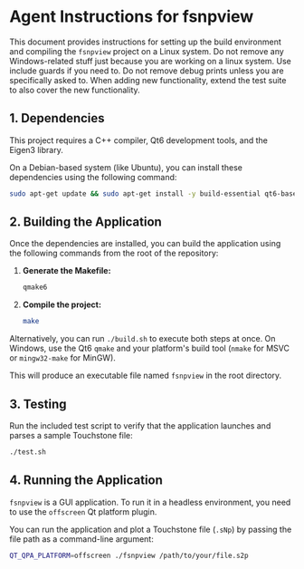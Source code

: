 # Agent Instructions for fsnpview

This document provides instructions for setting up the build environment and compiling the `fsnpview` project on a Linux system.
Do not remove any Windows-related stuff just because you are working on a linux system. Use include guards if you need to.
Do not remove debug prints unless you are specifically asked to.
When adding new functionality, extend the test suite to also cover the new functionality.

## 1. Dependencies

This project requires a C++ compiler, Qt6 development tools, and the Eigen3 library.

On a Debian-based system (like Ubuntu), you can install these dependencies using the following command:

```bash
sudo apt-get update && sudo apt-get install -y build-essential qt6-base-dev qt6-base-dev-tools libeigen3-dev
```

## 2. Building the Application

Once the dependencies are installed, you can build the application using the following commands from the root of the repository:

1.  **Generate the Makefile:**
    ```bash
    qmake6
    ```

2.  **Compile the project:**
    ```bash
    make
    ```

Alternatively, you can run `./build.sh` to execute both steps at once. On Windows, use the Qt6 `qmake` and your platform's build tool (`nmake` for MSVC or `mingw32-make` for MinGW).

This will produce an executable file named `fsnpview` in the root directory.

## 3. Testing

Run the included test script to verify that the application launches and parses a sample Touchstone file:

```bash
./test.sh
```

## 4. Running the Application

`fsnpview` is a GUI application. To run it in a headless environment, you need to use the `offscreen` Qt platform plugin.

You can run the application and plot a Touchstone file (`.sNp`) by passing the file path as a command-line argument:

```bash
QT_QPA_PLATFORM=offscreen ./fsnpview /path/to/your/file.s2p
```
